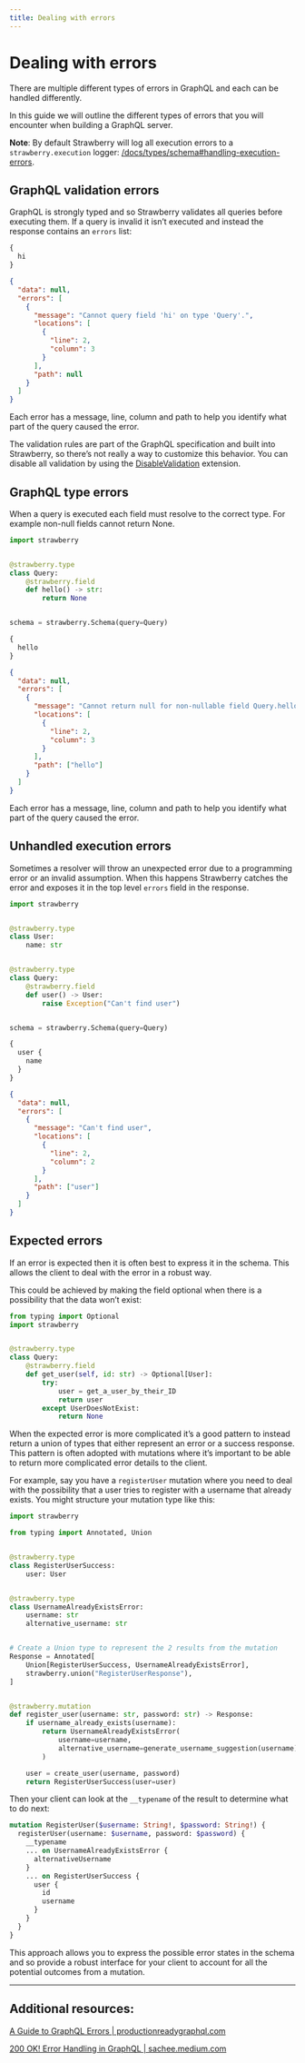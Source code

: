```yaml
---
title: Dealing with errors
---
```


# Dealing with errors

There are multiple different types of errors in GraphQL and each can be handled
differently.

In this guide we will outline the different types of errors that you will
encounter when building a GraphQL server.

**Note**: By default Strawberry will log all execution errors to a
`strawberry.execution` logger:
[/docs/types/schema#handling-execution-errors](../types/schema#handling-execution-errors).

## GraphQL validation errors

GraphQL is strongly typed and so Strawberry validates all queries before
executing them. If a query is invalid it isn’t executed and instead the response
contains an `errors` list:

<CodeGrid>

```graphql
{
  hi
}
```

```json
{
  "data": null,
  "errors": [
    {
      "message": "Cannot query field 'hi' on type 'Query'.",
      "locations": [
        {
          "line": 2,
          "column": 3
        }
      ],
      "path": null
    }
  ]
}
```

</CodeGrid>

Each error has a message, line, column and path to help you identify what part
of the query caused the error.

The validation rules are part of the GraphQL specification and built into
Strawberry, so there’s not really a way to customize this behavior. You can
disable all validation by using the
[DisableValidation](../extensions/disable-validation) extension.

## GraphQL type errors

When a query is executed each field must resolve to the correct type. For
example non-null fields cannot return None.

```python
import strawberry


@strawberry.type
class Query:
    @strawberry.field
    def hello() -> str:
        return None


schema = strawberry.Schema(query=Query)
```

<CodeGrid>

```graphql
{
  hello
}
```

```json
{
  "data": null,
  "errors": [
    {
      "message": "Cannot return null for non-nullable field Query.hello.",
      "locations": [
        {
          "line": 2,
          "column": 3
        }
      ],
      "path": ["hello"]
    }
  ]
}
```

</CodeGrid>

Each error has a message, line, column and path to help you identify what part
of the query caused the error.

## Unhandled execution errors

Sometimes a resolver will throw an unexpected error due to a programming error
or an invalid assumption. When this happens Strawberry catches the error and
exposes it in the top level `errors` field in the response.

```python
import strawberry


@strawberry.type
class User:
    name: str


@strawberry.type
class Query:
    @strawberry.field
    def user() -> User:
        raise Exception("Can't find user")


schema = strawberry.Schema(query=Query)
```

<CodeGrid>

```graphql
{
  user {
    name
  }
}
```

```json
{
  "data": null,
  "errors": [
    {
      "message": "Can't find user",
      "locations": [
        {
          "line": 2,
          "column": 2
        }
      ],
      "path": ["user"]
    }
  ]
}
```

</CodeGrid>

## Expected errors

If an error is expected then it is often best to express it in the schema. This
allows the client to deal with the error in a robust way.

This could be achieved by making the field optional when there is a possibility
that the data won’t exist:

```python
from typing import Optional
import strawberry


@strawberry.type
class Query:
    @strawberry.field
    def get_user(self, id: str) -> Optional[User]:
        try:
            user = get_a_user_by_their_ID
            return user
        except UserDoesNotExist:
            return None
```

When the expected error is more complicated it’s a good pattern to instead
return a union of types that either represent an error or a success response.
This pattern is often adopted with mutations where it’s important to be able to
return more complicated error details to the client.

For example, say you have a `registerUser` mutation where you need to deal with
the possibility that a user tries to register with a username that already
exists. You might structure your mutation type like this:

```python
import strawberry

from typing import Annotated, Union


@strawberry.type
class RegisterUserSuccess:
    user: User


@strawberry.type
class UsernameAlreadyExistsError:
    username: str
    alternative_username: str


# Create a Union type to represent the 2 results from the mutation
Response = Annotated[
    Union[RegisterUserSuccess, UsernameAlreadyExistsError],
    strawberry.union("RegisterUserResponse"),
]


@strawberry.mutation
def register_user(username: str, password: str) -> Response:
    if username_already_exists(username):
        return UsernameAlreadyExistsError(
            username=username,
            alternative_username=generate_username_suggestion(username),
        )

    user = create_user(username, password)
    return RegisterUserSuccess(user=user)
```

Then your client can look at the `__typename` of the result to determine what to
do next:

```graphql
mutation RegisterUser($username: String!, $password: String!) {
  registerUser(username: $username, password: $password) {
    __typename
    ... on UsernameAlreadyExistsError {
      alternativeUsername
    }
    ... on RegisterUserSuccess {
      user {
        id
        username
      }
    }
  }
}
```

This approach allows you to express the possible error states in the schema and
so provide a robust interface for your client to account for all the potential
outcomes from a mutation.

---

## Additional resources:

[A Guide to GraphQL Errors | productionreadygraphql.com](https://productionreadygraphql.com/2020-08-01-guide-to-graphql-errors/)

[200 OK! Error Handling in GraphQL | sachee.medium.com](https://sachee.medium.com/200-ok-error-handling-in-graphql-7ec869aec9bc)

